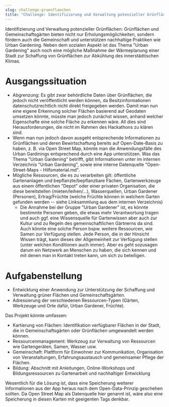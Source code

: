 ```yaml
---
slug: challenge-gruenflaechen
title: "Challenge: Identifizierung und Verwaltung potenzieller Grünflächen"
---
```


Identifizierung und Verwaltung potenzieller Grünflächen: Grünflächen und Gemeinschaftsgärten bieten nicht nur
Erholungsmöglichkeiten, sondern fördern auch die Gemeinschaft und unterstützen nachhaltige Praktiken wie Urban
Gardening. Neben dem sozialen Aspekt ist das Thema "Urban Gardening" auch noch eine mögliche Maßnahme der Wärmeplanung einer Stadt zur Schaffung von Grünflächen zur Abkühlung des innerstädtischen Klimas.

# Ausgangssituation

* Abgrenzung: Es gibt zwar behördliche Daten über Grünflächen, die jedoch nicht veröffentlicht werden können, da Besitzinformationen datenschutzrechtlich nicht direkt freigegeben werden. Damit man nun eine eigene Erkennung solcher Flächen basierend auf Geodaten umsetzen könnte, müsste man jedoch zunächst wissen, anhand welcher Eigenschafte eine solche Fläche zu erkennen wäre. All dies sind Herausforderungen, die nicht im Rahmen des Hackathons zu klären sind.
* Wenn man nun jedoch davon ausgeht entsprechende Informationen zu Grünflächen und deren Bewirtschaftung bereits auf Open-Date-Basis zu haben, z. B. via Open Street Map, könnte man die Anwendungsfälle des Urban Gardinings entsprechend durch eine App unterstützen. Was das Thema "Urban Gardening" betrifft, gibt Informationen unter im internen Verzeichnis "Urban Gardening", sowie eine interne Datenquelle "Open-Street-Maps - Hilfsmaterial.md".
* Mögliche Ressourcen, die es zu verarbeiten gilt: öffentliche Gartenanlagen und bepflanzte/bepflanzbare Fächen, Gartenwerkzeuge aus einem öffentlichen "Depot" oder einer privaten Organisation, die diese bereitstellen (mieten/leihen/...), Wasserquellen, Urban Gardener (Personen), Ertrag/Früchte (welche Früchte können in welchem Garten gefunden werden -- siehe Linksammlung aus dem internen Verzeichnis)
  * Die Annahme bei der Gruppe "Urban Gardener" ist, es könnte bestimmte Personen geben, die etwas mehr Verantwortung tragen und auch ggf. eine Wissensquelle für Gartenwissen aber auch zur Kultur und zu Regeln des gemeinschaftlichen Gärtnerns da sind. Auch könnte eine solche Person bspw. weitere Ressourcen, wie Samen zur Verfügung stellen. Jede Person, die in der Hinsicht Wissen trägt, kann dieses der Allgemeinheit zur Verfügung stellen (unter welchen Konditionen auch immer). Aber es geht sozusagen darum ein Netzwerk an Menschen zu haben, die sich kennen und mit denen man in Kontakt treten kann, um sich zu beteiligen.

# Aufgabenstellung

* Entwicklung einer Anwendung zur Unterstützung der Schaffung und Verwaltung grüner Flächen und Gemeinschaftsgärten.
* Adressierung der verschiedenen Ressourcen-Typen (Gärten, Werkzeuge und Orte dafür, Urban Gardener, Früchte).

Das Projekt könnte umfassen:

* Kartierung von Flächen: Identifikation verfügbarer Flächen in der Stadt, die in Gemeinschaftsgärten oder Grünflächen umgewandelt werden können.
* Ressourcenmanagement: Werkzeug zur Verwaltung von Ressourcen wie Gartengeräten, Samen, Wasser usw.
* Gemeinschaft: Plattform für Einwohner zur Kommunikation, Organisation von Veranstaltungen, Erfahrungsaustausch und gemeinsamer Pflege der Flächen.
* Bildung: Abschnitt mit Anleitungen, Online-Workshops und Bildungsressourcen zu Gartenarbeit und nachhaltiger Entwicklung

Wesentlich für die Lösung ist, dass eine Speicherung weiterer Informationen aus der App heraus nach dem Open-Data-Prinzip geschehen sollten. Da Open Street Map als Datenquelle hier genannt ist, wäre also eine Speicherung in diesen Karten mit geeigenten Tags denkbar.



